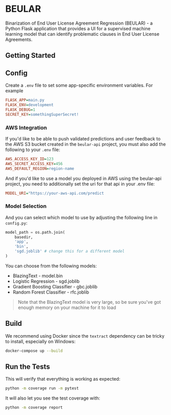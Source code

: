 # BEULAR

Binarization of End User License Agreement Regression (BEULAR) - a Python Flask application that provides a UI for a supervised machine learning model that can identify problematic clauses in End User License Agreements.

## Getting Started

## Config

Create a `.env` file to set some app-specific environment variables. For example

```ini
FLASK_APP=main.py
FLASK_ENV=development
FLASK_DEBUG=1
SECRET_KEY=somethingSuperSecret!
```

### AWS Integration

If you'd like to be able to push validated predictions and user feedback to the AWS S3 bucket created in the `beular-api` project, you must also add the following to your `.env` file:

```ini
AWS_ACCESS_KEY_ID=123
AWS_SECRET_ACCESS_KEY=456
AWS_DEFAULT_REGION=region-name
```

And if you'd like to use a model you deployed in AWS using the beular-api project, you need to additionally set the uri for that api in your .env file:

```ini
MODEL_URI="https://your-aws-api.com/predict
```

### Model Selection

And you can select which model to use by adjusting the following line in `config.py`:

```python
model_path = os.path.join(
    basedir,
    'app',
    'bin',
    'sgd.joblib' # change this for a different model
)
```

You can choose from the following models:

- BlazingText - model.bin
- Logistic Regression - sgd.joblib
- Gradient Boosting Classifier - gbc.joblib
- Random Forest Classifier - rfc.joblib

>Note that the BlazingText model is very large, so be sure you've got enough memory on your machine for it to load

## Build

We recommend using Docker since the `textract` dependency can be tricky to install, especially on Windows:

```bash
docker-compose up --build
```

## Run the Tests

This will verify that everything is working as expected:

```bash
python -m coverage run -m pytest
```

It will also let you see the test coverage with:

```bash
python -m coverage report
```
